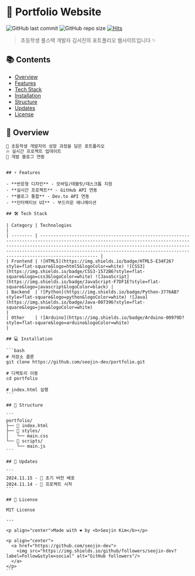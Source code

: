 # 🎨 Portfolio Website

![GitHub last commit](https://img.shields.io/github/last-commit/seojin-dev/seojin.tech)
![GitHub repo size](https://img.shields.io/github/repo-size/seojin-dev/seojin.tech)
[![Hits](https://hits.seeyoufarm.com/api/count/incr/badge.svg?url=https%3A%2F%2Fgithub.com%2Fseojin-dev%2Fportfolio&count_bg=%2379C83D&title_bg=%23555555&icon=&icon_color=%23E7E7E7&title=hits&edge_flat=false)](https://hits.seeyoufarm.com)

> 초등학생 풀스택 개발자 김서진의 포트폴리오 웹사이트입니다 ✨

## 📚 Contents

- [Overview](#overview)
- [Features](#features)
- [Tech Stack](#tech-stack)
- [Installation](#installation)
- [Structure](#structure)
- [Updates](#updates)
- [License](#license)

## 🌟 Overview

```bash
🎯 초등학생 개발자의 성장 과정을 담은 포트폴리오
🔥 실시간 프로젝트 업데이트
📝 개발 블로그 연동
```

````

## ⚡ Features

- **반응형 디자인** - 모바일/태블릿/데스크톱 지원
- **실시간 프로젝트** - GitHub API 연동
- **블로그 통합** - Dev.to API 연동
- **인터랙티브 UI** - 부드러운 애니메이션

## 🛠 Tech Stack

| Category | Technologies                                                                                                                                                                                                                                                                                                   |
| -------- | -------------------------------------------------------------------------------------------------------------------------------------------------------------------------------------------------------------------------------------------------------------------------------------------------------------- |
| Frontend | ![HTML5](https://img.shields.io/badge/HTML5-E34F26?style=flat-square&logo=html5&logoColor=white) ![CSS3](https://img.shields.io/badge/CSS3-1572B6?style=flat-square&logo=css3&logoColor=white) ![JavaScript](https://img.shields.io/badge/JavaScript-F7DF1E?style=flat-square&logo=javascript&logoColor=black) |
| Backend  | ![Python](https://img.shields.io/badge/Python-3776AB?style=flat-square&logo=python&logoColor=white) ![Java](https://img.shields.io/badge/Java-007396?style=flat-square&logo=java&logoColor=white)                                                                                                              |
| Other    | ![Arduino](https://img.shields.io/badge/Arduino-00979D?style=flat-square&logo=arduino&logoColor=white)                                                                                                                                                                                                         |

## 💻 Installation

```bash
# 저장소 클론
git clone https://github.com/seojin-dev/portfolio.git

# 디렉토리 이동
cd portfolio

# index.html 실행
```

## 📁 Structure

```
portfolio/
├── 📄 index.html
├── 📁 styles/
│   └── main.css
└── 📁 scripts/
    └── main.js
```

## 🔄 Updates

```
2024.11.15 - 🎉 초기 버전 배포
2024.11.14 - 🚀 프로젝트 시작
```

## 📜 License

MIT License

---

<p align="center">Made with ❤️ by <b>Seojin Kim</b></p>

<p align="center">
  <a href="https://github.com/seojin-dev">
    <img src="https://img.shields.io/github/followers/seojin-dev?label=Follow&style=social" alt="GitHub followers"/>
  </a>
</p>
```

````
